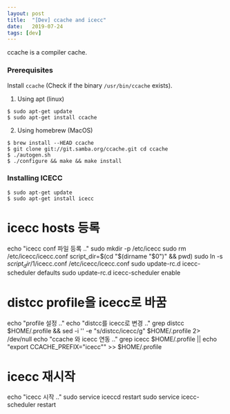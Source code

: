```yaml
---
layout: post
title:  "[Dev] ccache and icecc"
date:   2019-07-24
tags: [dev]
---
```


ccache is a compiler cache.

### Prerequisites

Install `ccache` (Check if the binary `/usr/bin/ccache` exists).

1. Using apt (linux)
```
$ sudo apt-get update
$ sudo apt-get install ccache
```
2. Using homebrew (MacOS)
```
$ brew install --HEAD ccache
$ git clone git://git.samba.org/ccache.git cd ccache
$ ./autogen.sh
$ ./configure && make && make install
```

### Installing ICECC

```
$ sudo apt-get update
$ sudo apt-get install icecc
```

# icecc hosts 등록
echo "icecc conf 파일 등록 .."
sudo mkdir -p /etc/icecc
sudo rm /etc/icecc/icecc.conf
script_dir=$(cd "$(dirname "$0")" && pwd)
sudo ln -s ${script_dir}/$1/icecc.conf /etc/icecc/icecc.conf
sudo update-rc.d icecc-scheduler defaults
sudo update-rc.d icecc-scheduler enable

# distcc profile을 icecc로 바꿈
echo "profile 설정 .."
echo "distcc를 icecc로 변경 .."
grep distcc $HOME/.profile && sed -i '' -e "s/distcc/icecc/g" $HOME/.profile 2> /dev/null
echo "ccache 와 icecc 연동 .."
grep icecc $HOME/.profile || echo "export CCACHE_PREFIX=\"icecc\"" >> $HOME/.profile

# icecc 재시작
echo "icecc 시작 .."
sudo service iceccd restart
sudo service icecc-scheduler restart
